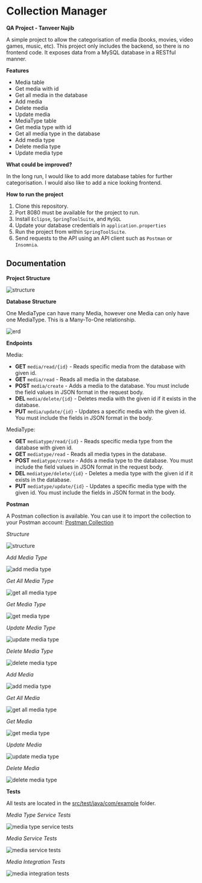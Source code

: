 # Collection Manager

**QA Project - Tanveer Najib**

A simple project to allow the categorisation of media (books, movies, video games, music, etc). This project only includes the backend, so there is no frontend code. It exposes data from a MySQL database in a RESTful manner.

**Features**

- Media table
- Get media with id
- Get all media in the database
- Add media
- Delete media
- Update media
- MediaType table
- Get media type with id
- Get all media type in the database
- Add media type
- Delete media type
- Update media type

**What could be improved?**

In the long run, I would like to add more database tables for further categorisation. I would also like to add a nice looking frontend.

**How to run the project**

1. Clone this repository.
2. Port 8080 must be available for the project to run.
3. Install `Eclipse`, `SpringToolSuite`, and `MySQL`
4. Update your database credentials in `application.properties`
5. Run the project from within `SpringToolSuite`.
6. Send requests to the API using an API client such as `Postman` or `Insomnia`.

## Documentation

**Project Structure**

![structure](images/project.png)

**Database Structure**

One MediaType can have many Media, however one Media can only have one MediaType. This is a Many-To-One relationship.

![erd](images/erd.png)

**Endpoints**

Media:
- **GET** `media/read/{id}` - Reads specific media from the database with given id.
- **GET** `media/read` - Reads all media in the database.
- **POST** `media/create` - Adds a media to the database. You must include the field values in JSON format in the request body.
- **DEL** `media/delete/{id}` - Deletes media with the given id if it exists in the database.
- **PUT** `media/update/{id}` - Updates a specific media with the given id. You must include the fields in JSON format in the body.

MediaType:
- **GET** `mediatype/read/{id}` - Reads specific media type from the database with given id.
- **GET** `mediatype/read` - Reads all media types in the database.
- **POST** `mediatype/create` - Adds a media type to the database. You must include the field values in JSON format in the request body.
- **DEL** `mediatype/delete/{id}` - Deletes a media type with the given id if it exists in the database.
- **PUT** `mediatype/update/{id}` - Updates a specific media type with the given id. You must include the fields in JSON format in the body.

**Postman**

A Postman collection is available. You can use it to import the collection to your Postman account: [Postman Collection](Collection-Manager.postman_collection.json)

*Structure*

![structure](images/postman/structure.png)

*Add Media Type*

![add media type](images/postman/addmediatype.png)

*Get All Media Type*

![get all media type](images/postman/getallmediatype.png)

*Get Media Type*

![get media type](images/postman/getmediatype.png)

*Update Media Type*

![update media type](images/postman/updatemediatype.png)

*Delete Media Type*

![delete media type](images/postman/deletemediatype.png)

*Add Media*

![add media type](images/postman/addmedia.png)

*Get All Media*

![get all media type](images/postman/getallmedia.png)

*Get Media*

![get media type](images/postman/getmedia.png)

*Update Media*

![update media type](images/postman/updatemedia.png)

*Delete Media*

![delete media type](images/postman/deletemedia.png)

**Tests**

All tests are located in the [src/test/java/com/example](src/test/java/com/example) folder.

*Media Type Service Tests*

![media type service tests](images/tests/mediatypeservice.png)

*Media Service Tests*

![media service tests](images/tests/mediaservice.png)

*Media Integration Tests*

![media integration tests](images/tests/mediaintegration.png)